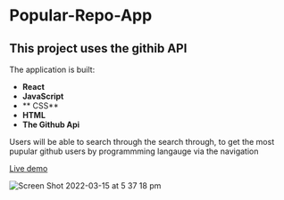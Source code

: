 # Popular-Repo-App
 
 
## **This project uses the githib API** 
 
 The application is built:
 - **React**
 - **JavaScript**
 - ** CSS**
 - **HTML**
 - **The Github Api**
 
 Users will be able to search through the search through, to get the most pupular github users
 by programmming langauge  via the navigation 
 
 [Live demo](https://github-app-12703.firebaseapp.com/)
 
 ![Screen Shot 2022-03-15 at 5 37 18 pm](https://user-images.githubusercontent.com/37270379/158329037-a59608d9-b826-4d20-93a1-3c142e923382.png)

